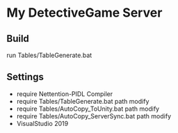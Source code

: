 # My DetectiveGame Server
## Build

run Tables/TableGenerate.bat 

## Settings
 * require Nettention-PIDL Compiler 
 * require Tables/TableGenerate.bat path modify
 * require Tables/AutoCopy_ToUnity.bat path modify
 * require Tables/AutoCopy_ServerSync.bat path modify
 * VisualStudio 2019
 

